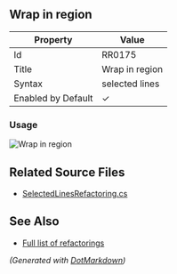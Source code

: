 ## Wrap in region

| Property           | Value          |
| ------------------ | -------------- |
| Id                 | RR0175         |
| Title              | Wrap in region |
| Syntax             | selected lines |
| Enabled by Default | &#x2713;       |

### Usage

![Wrap in region](../../images/refactorings/WrapInRegion.png)

## Related Source Files

* [SelectedLinesRefactoring.cs](../../src/Refactorings/CSharp/Refactorings/SelectedLinesRefactoring.cs)

## See Also

* [Full list of refactorings](Refactorings.md)

*\(Generated with [DotMarkdown](http://github.com/JosefPihrt/DotMarkdown)\)*